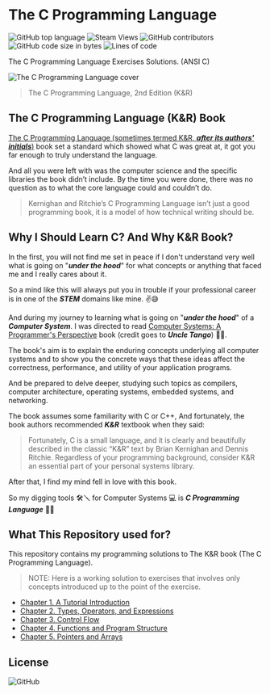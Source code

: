# The C Programming Language

![GitHub top language](https://img.shields.io/github/languages/top/omerhassan/The_C_Programming_Language)
![Steam Views](https://img.shields.io/steam/views/100)
![GitHub contributors](https://img.shields.io/github/contributors/omerhassan/The_C_Programming_Language)
![GitHub code size in bytes](https://img.shields.io/github/languages/code-size/omerhassan/The_C_Programming_Language?color=lightgrey)
![Lines of code](https://img.shields.io/tokei/lines/github/omerhassan/The_C_Programming_Language?color=important)

The C Programming Language Exercises Solutions. (ANSI C)

![The C Programming Language cover](https://images-na.ssl-images-amazon.com/images/I/411ejyE8obL._SX377_BO1,204,203,200_.jpg)

> The C Programming Language, 2nd Edition (K&R)

## The C Programming Language (K&R) Book

[The C Programming Language (sometimes termed K&R, ***after its authors' initials***)](https://www.amazon.com/Programming-Language-2nd-Brian-Kernighan/dp/0131103628) book set a standard which showed what C was great at, it got you far enough to truly understand the language.

And all you were left with was the computer science and the specific libraries the book didn’t  include. By the time you were done, there was no question as to what the core language could and couldn’t do.

> Kernighan and Ritchie’s C Programming Language isn’t just a good programming book, it is a model of how technical writing should be.

## Why I Should Learn C? And Why K&R Book?

In the first, you will not find me set in peace if I don't understand very well what is going on "***under the hood***" for what concepts or anything that faced me and I really cares about it.

So a mind like this will always put you in trouble if your professional career is in one of the ***STEM*** domains like mine. :v::sweat_smile:

And during my journey to learning what is going on "***under the hood***" of a ***Computer System***.
I was directed to read [Computer Systems: A Programmer's Perspective](<https://www.amazon.com/Computer-Systems-Programmers-Perspective-3rd/dp/013409266X/ref=asc_df_013409266X/?tag=hyprod-20&linkCode=df0&hvadid=312045876164&hvpos=&hvnetw=g&hvrand=12521604797624836547&hvpone=&hvptwo=&hvqmt=&hvdev=c&hvdvcmdl=&hvlocint=&hvlocphy=2840&hvtargid=pla-434658419254&psc=1>) book (credit goes to ***Uncle Tango***) :love_you_gesture::sunglasses:.

The book's aim is to explain the enduring concepts underlying all computer systems and to show you the concrete ways that these ideas affect the correctness, performance, and utility of your application programs. 

And be prepared to delve deeper, studying such topics as compilers, computer architecture, operating systems, embedded systems, and networking.

The book assumes some familiarity with C or C++, And fortunately, the book authors recommended ***K&R*** textbook when they said:

> Fortunately, C is a small language, and it is clearly and beautifully described in the classic “K&R” text by Brian Kernighan and Dennis Ritchie. Regardless of your programming background, consider K&R an essential part of your personal systems library.

After that, I find my mind fell in love with this book.

So my digging tools :hammer_and_wrench::screwdriver: for Computer Systems :computer: is ***C Programming Language*** :metal::nerd_face:

## What This Repository used for?

This repository contains my programming solutions to The K&R book (The C Programming Language).

> NOTE: Here is a working solution to exercises that involves only concepts introduced up to the point of the exercise.

- [Chapter 1. A Tutorial Introduction](https://github.com/omerhassan/The_C_Programming_Language/tree/master/Chapter%201.%20A%20Tutorial%20Introduction)
- [Chapter 2. Types, Operators, and Expressions](https://github.com/omerhassan/The_C_Programming_Language/tree/master/Chapter%202.%20Types%2C%20Operators%2C%20and%20Expressions)
- [Chapter 3. Control Flow](https://github.com/omerhassan/The_C_Programming_Language/tree/master/Chapter%203.%20Control%20Flow)
- [Chapter 4. Functions and Program Structure](https://github.com/omerhassan/The_C_Programming_Language/tree/master/Chapter%204.%20Functions%20and%20Program%20Structure)
- [Chapter 5. Pointers and Arrays](https://github.com/omerhassan/The_C_Programming_Language/tree/master/Chapter%205.%20Pointers%20and%20Arrays)

## License

![GitHub](https://img.shields.io/github/license/omerhassan/The_C_Programming_Language)
